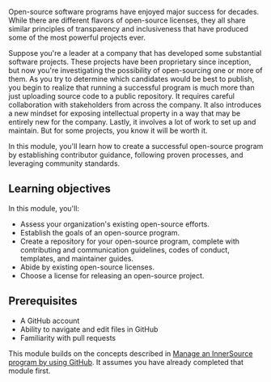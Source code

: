 Open-source software programs have enjoyed major success for decades. While there are different flavors of open-source licenses, they all share similar principles of transparency and inclusiveness that have produced some of the most powerful projects ever.

Suppose you're a leader at a company that has developed some substantial software projects. These projects have been proprietary since inception, but now you're investigating the possibility of open-sourcing one or more of them. As you try to determine which candidates would be best to publish, you begin to realize that running a successful program is much more than just uploading source code to a public repository. It requires careful collaboration with stakeholders from across the company. It also introduces a new mindset for exposing intellectual property in a way that may be entirely new for the company. Lastly, it involves a lot of work to set up and maintain. But for some projects, you know it will be worth it.

In this module, you'll learn how to create a successful open-source program by establishing contributor guidance, following proven processes, and leveraging community standards.

## Learning objectives

In this module, you'll:

- Assess your organization's existing open-source efforts.
- Establish the goals of an open-source program.
- Create a repository for your open-source program, complete with contributing and communication guidelines, codes of conduct, templates, and maintainer guides.
- Abide by existing open-source licenses.
- Choose a license for releasing an open-source project.

## Prerequisites

- A GitHub account
- Ability to navigate and edit files in GitHub
- Familiarity with pull requests

This module builds on the concepts described in [Manage an InnerSource program by using GitHub](/learn/modules/manage-innersource-program-github). It assumes you have already completed that module first.